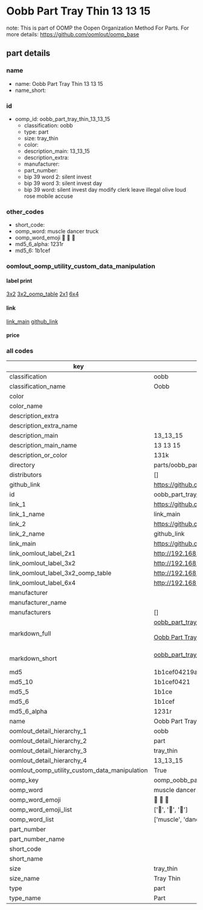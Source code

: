 # Oobb Part Tray Thin 13 13 15  

note: This is part of OOMP the Oopen Organization Method For Parts. For more details: https://github.com/oomlout/oomp_base

##  part details





### name
* name: Oobb Part Tray Thin 13 13 15
* name_short: 
### id
* oomp_id: oobb_part_tray_thin_13_13_15
  * classification: oobb
  * type: part
  * size: tray_thin
  * color: 
  * description_main: 13_13_15
  * description_extra: 
  * manufacturer: 
  * part_number: 
  * bip 39 word 2: silent invest
  * bip 39 word 3: silent invest day
  * bip 39 word: silent invest day modify clerk leave illegal olive loud rose mobile accuse

### other_codes
* short_code: 
* oomp_word: muscle dancer truck
* oomp_word_emoji :muscle: :dancer: :truck:
* md5_6_alpha: 1231r
* md5_6: 1b1cef






### oomlout_oomp_utility_custom_data_manipulation
#### label print
[3x2](http://192.168.1.245:1112/?label=oomp%201231r)
[3x2_oomp_table](http://192.168.1.107:1112/?label=oomp%201231r)
[2x1](http://192.168.1.242:1112/?label=oomp%201231r)
[6x4](http://192.168.1.55:1112/?label=oomp%201231r)    

#### link

[link_main](https://github.com/oomlout/oomlout_oomp_current_version_messy/tree/main/parts/oobb_part_tray_thin_13_13_15) [github_link](https://github.com/oomlout/oomlout_oomp_part_src/tree/main/parts/oobb_part_tray_thin_13_13_15)                             

#### price







### all codes 
| key | value |  
| --- | --- |  
| classification | oobb |  
| classification_name | Oobb |  
| color |  |  
| color_name |  |  
| description_extra |  |  
| description_extra_name |  |  
| description_main | 13_13_15 |  
| description_main_name | 13 13 15 |  
| description_or_color | 131k |  
| directory | parts/oobb_part_tray_thin_13_13_15 |  
| distributors | [] |  
| github_link | https://github.com/oomlout/oomlout_oomp_part_src/tree/main/parts/oobb_part_tray_thin_13_13_15 |  
| id | oobb_part_tray_thin_13_13_15 |  
| link_1 | https://github.com/oomlout/oomlout_oomp_current_version_messy/tree/main/parts/oobb_part_tray_thin_13_13_15 |  
| link_1_name | link_main |  
| link_2 | https://github.com/oomlout/oomlout_oomp_part_src/tree/main/parts/oobb_part_tray_thin_13_13_15 |  
| link_2_name | github_link |  
| link_main | https://github.com/oomlout/oomlout_oomp_current_version_messy/tree/main/parts/oobb_part_tray_thin_13_13_15 |  
| link_oomlout_label_2x1 | http://192.168.1.242:1112/?label=oomp%201231r |  
| link_oomlout_label_3x2 | http://192.168.1.245:1112/?label=oomp%201231r |  
| link_oomlout_label_3x2_oomp_table | http://192.168.1.107:1112/?label=oomp%201231r |  
| link_oomlout_label_6x4 | http://192.168.1.55:1112/?label=oomp%201231r |  
| manufacturer |  |  
| manufacturer_name |  |  
| manufacturers | [] |  
| markdown_full | [oobb_part_tray_thin_13_13_15](https://github.com/oomlout/oomlout_oomp_current_version_messy/tree/main/parts/oobb_part_tray_thin_13_13_15)<br>[](https://github.com/oomlout/oomlout_oomp_current_version_messy/tree/main/parts/oobb_part_tray_thin_13_13_15)<br>[Oobb Part Tray Thin 13 13 15](https://github.com/oomlout/oomlout_oomp_current_version_messy/tree/main/parts/oobb_part_tray_thin_13_13_15)<br><br> |  
| markdown_short | [oobb_part_tray_thin_13_13_15](https://github.com/oomlout/oomlout_oomp_current_version_messy/tree/main/parts/oobb_part_tray_thin_13_13_15)<br><br> |  
| md5 | 1b1cef04219a2e21fb9538ea701d7e43 |  
| md5_10 | 1b1cef0421 |  
| md5_5 | 1b1ce |  
| md5_6 | 1b1cef |  
| md5_6_alpha | 1231r |  
| name | Oobb Part Tray Thin 13 13 15 |  
| oomlout_detail_hierarchy_1 | oobb |  
| oomlout_detail_hierarchy_2 | part |  
| oomlout_detail_hierarchy_3 | tray_thin |  
| oomlout_detail_hierarchy_4 | 13_13_15 |  
| oomlout_oomp_utility_custom_data_manipulation | True |  
| oomp_key | oomp_oobb_part_tray_thin_13_13_15 |  
| oomp_word | muscle dancer truck |  
| oomp_word_emoji | :muscle: :dancer: :truck: |  
| oomp_word_emoji_list | [':muscle:', ':dancer:', ':truck:'] |  
| oomp_word_list | ['muscle', 'dancer', 'truck'] |  
| part_number |  |  
| part_number_name |  |  
| short_code |  |  
| short_name |  |  
| size | tray_thin |  
| size_name | Tray Thin |  
| type | part |  
| type_name | Part |  
